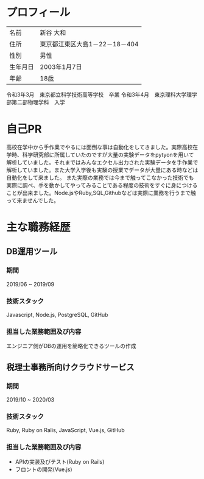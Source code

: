 # プロフィール
|          |                                | 
| -------- | ------------------------------ | 
| 名前     | 新谷 大和                      | 
| 住所     | 東京都江東区大島1－22－18－404 | 
| 性別     | 男性                           | 
| 生年月日 | 2003年1月7日                   | 
| 年齢     | 18歳                           | 
令和3年3月　東京都立科学技術高等学校　卒業
令和3年4月　東京理科大学理学部第二部物理学科　入学

# 自己PR
高校在学中から手作業でやるには面倒な事は自動化をしてきました。実際高校在学時、科学研究部に所属していたのですが大量の実験データをpytyonを用いて解析していました。それまではみんなエクセル出力された実験データを手作業で解析していました。また大学入学後も実験の授業でデータが大量にある時などは自動化をして来ました。
また実際の業務では今まで触ってこなかった技術でも実際に調べ、手を動かしてやってみることである程度の技術をすぐに身につけることが出来ました。Node.jsやRuby,SQL,Githubなどは実際に業務を行うまで触って来ませんでした。

# 主な職務経歴

## DB運用ツール

### 期間
2019/06 ~ 2019/09

### 技術スタック
Javascript, Node.js, PostgreSQL, GitHub

### 担当した業務範囲及び内容
エンジニア側がDBの運用を簡略化できるツールの作成

## 税理士事務所向けクラウドサービス

### 期間
2019/10 ~ 2020/03

### 技術スタック
Ruby, Ruby on Ralis, JavaScript, Vue.js, GitHub

### 担当した業務範囲及び内容
- APIの実装及びテスト(Ruby on Rails)
- フロントの開発(Vue.js)